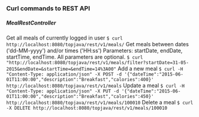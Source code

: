### Curl commands to REST API
##### MealRestController
Get all meals of currently logged in user
`$ curl http://localhost:8080/topjava/rest/v1/meals/`
Get meals between dates ('dd-MM-yyyy') and/or times ('HH:ss')
Parameters: startDate, endDate, startTime, endTime. All parameters are optional.
`$ curl "http://localhost:8080/topjava/rest/v1/meals/filter?startDate=31-05-2015&endDate=&startTime=&endTime=14%3A00"`
Add a new meal
`$ curl -H "Content-Type: application/json" -X POST -d '{"dateTime":"2015-06-01T11:00:00","description":"Breakfast","calories":400}' http://localhost:8080/topjava/rest/v1/meals`
Update a meal
`$ curl -H "Content-Type: application/json" -X PUT -d '{"dateTime":"2015-06-01T11:00:00","description":"Breakfast","calories":450}' http://localhost:8080/topjava/rest/v1/meals/100010`
Delete a meal
`$ curl -X DELETE http://localhost:8080/topjava/rest/v1/meals/100010`

